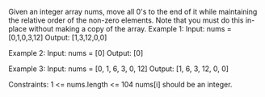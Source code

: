 Given an integer array nums, move all 0's to the end of it while maintaining the relative order of the non-zero
elements.
Note that you must do this in-place without making a copy of the array.
Example 1:
Input: nums = [0,1,0,3,12]
Output: [1,3,12,0,0]

Example 2:
Input: nums = [0]
Output: [0]

Example 3:
Input: nums = [0, 1, 6, 3, 0, 12]
Output: [1, 6, 3, 12, 0, 0]

Constraints:
1 <= nums.length <= 104
nums[i] should be an integer.